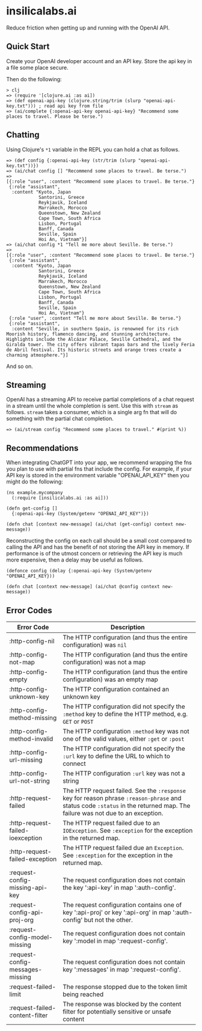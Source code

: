 # insilicalabs.ai

Reduce friction when getting up and running with the OpenAI API.

## Quick Start

Create your OpenAI developer account and an API key. Store the api key in a file some place secure.

Then do the following:

```
> clj
=> (require '[clojure.ai :as ai])
=> (def openai-api-key (clojure.string/trim (slurp "openai-api-key.txt"))) ; read api key from file
=> (ai/complete {:openai-api-key openai-api-key} "Recommend some places to travel. Please be terse.")
```

## Chatting

Using Clojure's `*1` variable in the REPL you can hold a chat as follows.

```
=> (def config {:openai-api-key (str/trim (slurp "openai-api-key.txt"))})
=> (ai/chat config [] "Recommend some places to travel. Be terse.")
=>
[{:role "user", :content "Recommend some places to travel. Be terse."}
 {:role "assistant",
  :content "Kyoto, Japan  
            Santorini, Greece  
            Reykjavik, Iceland  
            Marrakech, Morocco  
            Queenstown, New Zealand  
            Cape Town, South Africa  
            Lisbon, Portugal  
            Banff, Canada  
            Seville, Spain  
            Hoi An, Vietnam"}]
=> (ai/chat config *1 "Tell me more about Seville. Be terse.")
=>
[{:role "user", :content "Recommend some places to travel. Be terse."}
 {:role "assistant",
  :content "Kyoto, Japan  
            Santorini, Greece  
            Reykjavik, Iceland  
            Marrakech, Morocco  
            Queenstown, New Zealand  
            Cape Town, South Africa  
            Lisbon, Portugal  
            Banff, Canada  
            Seville, Spain  
            Hoi An, Vietnam"}
 {:role "user", :content "Tell me more about Seville. Be terse."}
 {:role "assistant",
  :content "Seville, in southern Spain, is renowned for its rich Moorish history, flamenco dancing, and stunning architecture. Highlights include the Alcázar Palace, Seville Cathedral, and the Giralda tower. The city offers vibrant tapas bars and the lively Feria de Abril festival. Its historic streets and orange trees create a charming atmosphere."}]
```

And so on.

## Streaming

OpenAI has a streaming API to receive partial completions of a chat request in a stream until the whole completion is
sent. Use this with `stream` as follows. `stream` takes a consumer, which is a single arg fn that will
do something with the partial chat completion.

```
=> (ai/stream config "Recommend some places to travel." #(print %))
```

## Recommendations

When integrating ChatGPT into your app, we recommend wrapping the fns you plan to use with partial fns that include
the config. For example, if your API key is stored in the environment variable "OPENAI_API_KEY" then you might do the
following:

```
(ns example.mycompany
  (:require [insilicalabs.ai :as ai]))

(defn get-config []
  {:openai-api-key (System/getenv "OPENAI_API_KEY")})

(defn chat [context new-message] (ai/chat (get-config) context new-message))
```

Reconstructing the config on each call should be a small cost compared to calling the API and has the benefit of
not storing the API key in memory. If performance is of the utmost concern or retrieving the API key is much more
expensive, then a delay may be useful as follows.

```
(defonce config (delay {:openai-api-key (System/getenv "OPENAI_API_KEY}))

(defn chat [context new-message] (ai/chat @config context new-message))
```

## Error Codes

| Error Code                       | Description                                                                                                                                                                   |
|----------------------------------|-------------------------------------------------------------------------------------------------------------------------------------------------------------------------------|
| :http-config-nil                 | The HTTP configuration (and thus the entire configuration) was `nil`                                                                                                          |
| :http-config-not-map             | The HTTP configuration (and thus the entire configuration) was not a map                                                                                                      |
| :http-config-empty               | The HTTP configuration (and thus the entire configuration) was an empty map                                                                                                   |
| :http-config-unknown-key         | The HTTP configuration contained an unknown key                                                                                                                               |
| :http-config-method-missing      | The HTTP configuration did not specify the `:method` key to define the HTTP method, e.g. `GET` or `POST`                                                                      |
| :http-config-method-invalid      | The HTTP configuration `:method` key was not one of the valid values, either `:get` or `:post`                                                                                |
| :http-config-url-missing         | The HTTP configuration did not specify the `:url` key to define the URL to which to connect                                                                                   |
| :http-config-url-not-string      | The HTTP configuration `:url` key was not a string                                                                                                                            |
| :http-request-failed             | The HTTP request failed.  See the `:response` key for reason phrase `:reason-phrase` and status code `:status` in the returned map.  The failure was not due to an exception. |
| :http-request-failed-ioexception | The HTTP request failed due to an `IOException`.  See `:exception` for the exception in the returned map.                                                                     |
| :http-request-failed-exception   | The HTTP request failed due an `Exception`.  See `:exception` for the exception in the returned map.                                                                          |
| :request-config-missing-api-key  | The request configuration does not contain the key ':api-key' in map ':auth-config'.                                                                                          |
| :request-config-api-proj-org     | The request configuration contains one of key ':api-proj' or key ':api-org' in map ':auth-config' but not the other.                                                          |
| :request-config-model-missing    | The request configuration does not contain key ':model in map ':request-config'.                                                                                              |
| :request-config-messages-missing | The request configuration does not contain key ':messages' in map ':request-config'.                                                                                          |
| :request-failed-limit            | The response stopped due to the token limit being reached                                                                                                                     |
| :request-failed-content-filter   | The response was blocked by the content filter for potentially sensitive or unsafe content                                                                                    |


